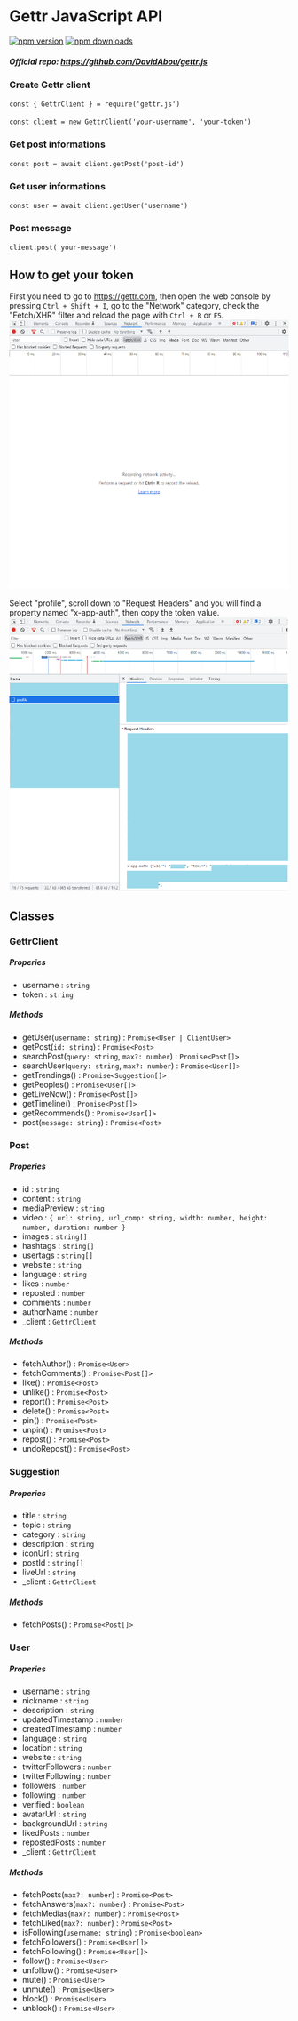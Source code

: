 # Gettr JavaScript API

<div>
  <p>
    <a href="https://www.npmjs.com/package/gettr.js"><img src="https://img.shields.io/npm/v/gettr.js.svg?maxAge=3600" alt="npm version" /></a>
    <a href="https://www.npmjs.com/package/gettr.js"><img src="https://img.shields.io/npm/dt/gettr.js.svg?maxAge=3600" alt="npm downloads" /></a>
  </p>
</div>

##### Official repo: https://github.com/DavidAbou/gettr.js

### Create Gettr client
```
const { GettrClient } = require('gettr.js')

const client = new GettrClient('your-username', 'your-token')
```

### Get post informations
```
const post = await client.getPost('post-id')
```
### Get user informations
```
const user = await client.getUser('username')
```
### Post message
```
client.post('your-message')
```

## How to get your token

First you need to go to https://gettr.com, then open the web console by pressing `Ctrl + Shift + I`, go to the "Network" category, check the "Fetch/XHR" filter and reload the page with `Ctrl + R` or `F5`.
![](img/screen1.png)

Select "profile", scroll down to "Request Headers" and you will find a property named "x-app-auth", then copy the token value.
![](img/screen2.png)

## Classes


### GettrClient

##### Properies
- username : `string`
- token : `string`
##### Methods
- getUser(`username: string`) : `Promise<User | ClientUser>`
- getPost(`id: string`) : `Promise<Post>`
- searchPost(`query: string`, `max?: number`) : `Promise<Post[]>`
- searchUser(`query: string`, `max?: number`) : `Promise<User[]>`
- getTrendings() : `Promise<Suggestion[]>`
- getPeoples() : `Promise<User[]>`
- getLiveNow() : `Promise<Post[]>`
- getTimeline() : `Promise<Post[]>`
- getRecommends() : `Promise<User[]>`
- post(`message: string`) : `Promise<Post>`

### Post

##### Properies
- id : `string`
- content : `string`
- mediaPreview : `string`
- video : `{ url: string, url_comp: string, width: number, height: number, duration: number }`
- images : `string[]`
- hashtags : `string[]`
- usertags : `string[]`
- website : `string`
- language : `string`
- likes : `number`
- reposted : `number`
- comments : `number`
- authorName : `number`
- _client : `GettrClient`
##### Methods
- fetchAuthor() : `Promise<User>`
- fetchComments() : `Promise<Post[]>`
- like() : `Promise<Post>`
- unlike() : `Promise<Post>`
- report() : `Promise<Post>`
- delete() : `Promise<Post>`
- pin() : `Promise<Post>`
- unpin() : `Promise<Post>`
- repost() : `Promise<Post>`
- undoRepost() : `Promise<Post>`

### Suggestion

##### Properies
- title : `string`
- topic : `string`
- category : `string`
- description : `string`
- iconUrl : `string`
- postId : `string[]`
- liveUrl : `string`
- _client : `GettrClient`
##### Methods
- fetchPosts() : `Promise<Post[]>`

### User

##### Properies
- username : `string`
- nickname : `string`
- description : `string`
- updatedTimestamp : `number`
- createdTimestamp : `number`
- language : `string`
- location : `string`
- website : `string`
- twitterFollowers : `number`
- twitterFollowing : `number`
- followers : `number`
- following : `number`
- verified : `boolean`
- avatarUrl : `string`
- backgroundUrl : `string`
- likedPosts : `number`
- repostedPosts : `number`
- _client : `GettrClient`
##### Methods
- fetchPosts(`max?: number`) : `Promise<Post>`
- fetchAnswers(`max?: number`) : `Promise<Post>`
- fetchMedias(`max?: number`) : `Promise<Post>`
- fetchLiked(`max?: number`) : `Promise<Post>`
- isFollowing(`username: string`) : `Promise<boolean>`
- fetchFollowers() : `Promise<User[]>`
- fetchFollowing() : `Promise<User[]>`
- follow() : `Promise<User>`
- unfollow() : `Promise<User>`
- mute() : `Promise<User>`
- unmute() : `Promise<User>`
- block() : `Promise<User>`
- unblock() : `Promise<User>`